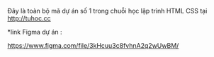 Đây là toàn bộ mã dự án số 1 trong chuỗi học lập trình HTML CSS tại http://tuhoc.cc

*link Figma dự án :

https://www.figma.com/file/3kHcuu3c8fvhnA2q2wUwBM/
